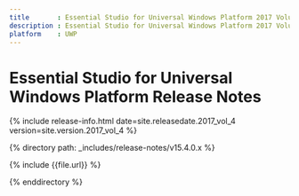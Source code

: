 ```yaml
---
title       : Essential Studio for Universal Windows Platform 2017 Volume 4 Release Notes
description : Essential Studio for Universal Windows Platform 2017 Volume 4 Release Notes
platform    : UWP
---
```


# Essential Studio for Universal Windows Platform Release Notes

{% include release-info.html date=site.releasedate.2017_vol_4 version=site.version.2017_vol_4 %} 

{% directory path: _includes/release-notes/v15.4.0.x %}

{% include {{file.url}} %}

{% enddirectory %}
